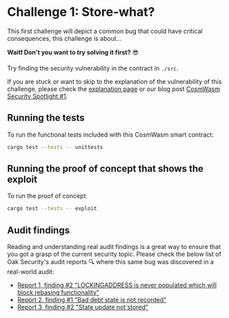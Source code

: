 # Challenge 1: Store-what?

This first challenge will depict a common bug that could have critical consequences, this challenge is about...

**Wait:exclamation: Don't you want to try solving it first?** :sunglasses:

Try finding the security vulnerability in the contract in `./src`.

If you are stuck or want to skip to the explanation of the vulnerability of this challenge, please check the [explanation page](EXPLANATION.md) or our blog post [CosmWasm Security Spotlight #1](https://medium.com/@jcsec-audits/cosmwasm-security-spotlight-1-cba294b27ea2).

## Running the tests

To run the functional tests included with this CosmWasm smart contract:
```sh
cargo test --tests -- unittests
```

## Running the proof of concept that shows the exploit

To run the proof of concept:
```sh
cargo test --tests -- exploit
```

## Audit findings

Reading and understanding real audit findings is a great way to ensure that you got a grasp of the current security topic. Please check the below list of Oak Security's audit reports :mag: where this same bug was discovered in a real-world audit:

- [Report 1, finding #2 "LOCKINGADDRESS is never populated which will block rebasing functionality"](https://github.com/oak-security/audit-reports/blob/master/Comdex/2022-10-28%20Audit%20Report%20-%20Comdex%20Locking%20and%20Vesting%20Contracts%20v1.0.pdf)
- [Report 2, finding #1 "Bad debt state is not recorded"](https://github.com/oak-security/audit-reports/blob/master/Margined%20Protocol/2022-10-28%20Audit%20Report%20-%20Margined%20Protocol%20Perpetuals%20v1.0.pdf)
- [Report 3, finding #2 "State update not stored"](https://github.com/oak-security/audit-reports/blob/master/Prism/2022-11-04%20Audit%20Report%20-%20Prism%20Auto%20Compounding%20cAsset%20v1.0.pdf)
